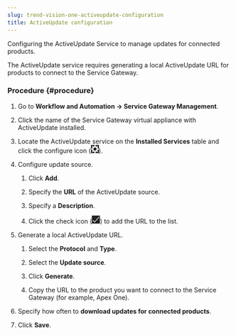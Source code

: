 ```yaml
---
slug: trend-vision-one-activeupdate-configuration
title: ActiveUpdate configuration
---
```


Configuring the ActiveUpdate Service to manage updates for connected products.

The ActiveUpdate service requires generating a local ActiveUpdate URL for products to connect to the Service Gateway.

### Procedure {#procedure}

1.  Go to **Workflow and Automation → Service Gateway Management**.

2.  Click the name of the Service Gateway virtual appliance with ActiveUpdate installed.

3.  Locate the ActiveUpdate service on the **Installed Services** table and click the configure icon (![](/images/configure=GUID-657DB993-ADC7-4DEC-8C62-C8739D74760E.webp)).

4.  Configure update source.

    1.  Click **Add**.

    2.  Specify the **URL** of the ActiveUpdate source.

    3.  Specify a **Description**.

    4.  Click the check icon (![](/images/check=GUID-981520C7-6FAE-4D0D-B5F6-54259982DA5A.webp)) to add the URL to the list.

5.  Generate a local ActiveUpdate URL.

    1.  Select the **Protocol** and **Type**.

    2.  Select the **Update source**.

    3.  Click **Generate**.

    4.  Copy the URL to the product you want to connect to the Service Gateway (for example, Apex One).

6.  Specify how often to **download updates for connected products**.

7.  Click **Save**.
